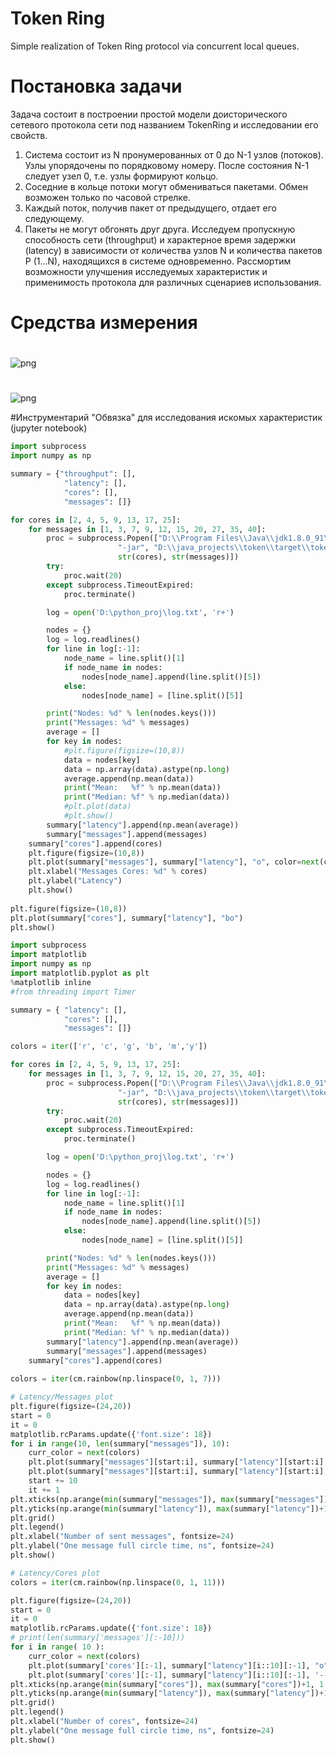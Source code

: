 # Token Ring 
Simple realization of Token Ring protocol via concurrent local queues. 
# Постановка задачи 
 Задача состоит в построении простой модели доисторического сетевого протокола сети под названием TokenRing и исследовании его свойств. 
 1. Система состоит из N пронумерованных от 0 до N-1 узлов (потоков). Узлы упорядочены по порядковому номеру. После состояния N-1 следует узел 0, т.е. узлы формируют кольцо. 
 2. Соседние в кольце потоки могут обмениваться пакетами. Обмен возможен только по часовой стрелке. 
 3. Каждый поток, получив пакет от предыдущего, отдает его следующему. 
 4. Пакеты не могут обгонять друг друга. 
 Исследуем пропускную способность сети (throughput) и характерное время задержки (latency)
  в зависимости от количества узлов N 
  и количества пакетов P (1...N), находящихся в системе одновременно. 
 Рассмортим возможности улучшения исследуемых характеристик и применимость 
 протокола для различных сценариев использования.
# Средства измерения


#
![png](plots/output_1.png)

#
![png](plots/output_2.png)

#Инструментарий
"Обвязка" для исследования искомых характеристик (jupyter notebook)

```python
import subprocess
import numpy as np

summary = {"throughput": [],
            "latency": [],
            "cores": [],
            "messages": []}

for cores in [2, 4, 5, 9, 13, 17, 25]:
    for messages in [1, 3, 7, 9, 12, 15, 20, 27, 35, 40]:
        proc = subprocess.Popen(["D:\\Program Files\\Java\\jdk1.8.0_91\\bin\\java", 
                        "-jar", "D:\\java_projects\\token\\target\\token-1.0-SNAPSHOT.jar", 
                        str(cores), str(messages)])
        try:
            proc.wait(20)
        except subprocess.TimeoutExpired:
            proc.terminate()

        log = open('D:\python_proj\log.txt', 'r+')

        nodes = {}
        log = log.readlines()
        for line in log[:-1]:
            node_name = line.split()[1]
            if node_name in nodes:
                nodes[node_name].append(line.split()[5])
            else:
                nodes[node_name] = [line.split()[5]] 

        print("Nodes: %d" % len(nodes.keys()))
        print("Messages: %d" % messages)
        average = []
        for key in nodes: 
            #plt.figure(figsize=(10,8))
            data = nodes[key]
            data = np.array(data).astype(np.long)
            average.append(np.mean(data))
            print("Mean:   %f" % np.mean(data))
            print("Median: %f" % np.median(data))
            #plt.plot(data)
            #plt.show()
        summary["latency"].append(np.mean(average))
        summary["messages"].append(messages)
    summary["cores"].append(cores)
    plt.figure(figsize=(10,8))
    plt.plot(summary["messages"], summary["latency"], "o", color=next(colors))
    plt.xlabel("Messages Cores: %d" % cores)
    plt.ylabel("Latency")
    plt.show()
    
plt.figure(figsize=(10,8))
plt.plot(summary["cores"], summary["latency"], "bo")
plt.show()
```
```python
import subprocess
import matplotlib
import numpy as np
import matplotlib.pyplot as plt
%matplotlib inline
#from threading import Timer

summary = { "latency": [],
            "cores": [],
            "messages": []}

colors = iter(['r', 'c', 'g', 'b', 'm','y'])

for cores in [2, 4, 5, 9, 13, 17, 25]:
    for messages in [1, 3, 7, 9, 12, 15, 20, 27, 35, 40]:
        proc = subprocess.Popen(["D:\\Program Files\\Java\\jdk1.8.0_91\\bin\\java", 
                        "-jar", "D:\\java_projects\\token\\target\\token-1.0-SNAPSHOT.jar", 
                        str(cores), str(messages)])
        try:
            proc.wait(20)
        except subprocess.TimeoutExpired:
            proc.terminate()

        log = open('D:\python_proj\log.txt', 'r+')

        nodes = {}
        log = log.readlines()
        for line in log[:-1]:
            node_name = line.split()[1]
            if node_name in nodes:
                nodes[node_name].append(line.split()[5])
            else:
                nodes[node_name] = [line.split()[5]] 

        print("Nodes: %d" % len(nodes.keys()))
        print("Messages: %d" % messages)
        average = []
        for key in nodes: 
            data = nodes[key]
            data = np.array(data).astype(np.long)
            average.append(np.mean(data))
            print("Mean:   %f" % np.mean(data))
            print("Median: %f" % np.median(data))
        summary["latency"].append(np.mean(average))
        summary["messages"].append(messages)
    summary["cores"].append(cores)
    
colors = iter(cm.rainbow(np.linspace(0, 1, 7)))

# Latency/Messages plot
plt.figure(figsize=(24,20))
start = 0
it = 0 
matplotlib.rcParams.update({'font.size': 18})
for i in range(10, len(summary["messages"]), 10):
    curr_color = next(colors)
    plt.plot(summary["messages"][start:i], summary["latency"][start:i], "o", color=curr_color, label=(str(summary['cores'][it]) + " nodes")) 
    plt.plot(summary["messages"][start:i], summary["latency"][start:i], '--',  color = curr_color )
    start += 10
    it += 1
plt.xticks(np.arange(min(summary["messages"]), max(summary["messages"])+1, 2.0))
plt.yticks(np.arange(min(summary["latency"]), max(summary["latency"])+1, 200.0))
plt.grid()
plt.legend()
plt.xlabel("Number of sent messages", fontsize=24)
plt.ylabel("One message full circle time, ns", fontsize=24)
plt.show()

# Latency/Cores plot
colors = iter(cm.rainbow(np.linspace(0, 1, 11)))

plt.figure(figsize=(24,20))
start = 0
it = 0 
matplotlib.rcParams.update({'font.size': 18})
# print(len(summary['messages'][:-10]))
for i in range( 10 ):
    curr_color = next(colors)
    plt.plot(summary['cores'][:-1], summary["latency"][i::10][:-1], "o", color=curr_color, label=(str(summary['messages'][i::10][0]) + " messages")) 
    plt.plot(summary['cores'][:-1], summary["latency"][i::10][:-1], '--',  color = curr_color )
plt.xticks(np.arange(min(summary["cores"]), max(summary["cores"])+1, 1.0))
plt.yticks(np.arange(min(summary["latency"]), max(summary["latency"])+1, 200.0))
plt.grid()
plt.legend()
plt.xlabel("Number of cores", fontsize=24)
plt.ylabel("One message full circle time, ns", fontsize=24)
plt.show()
```